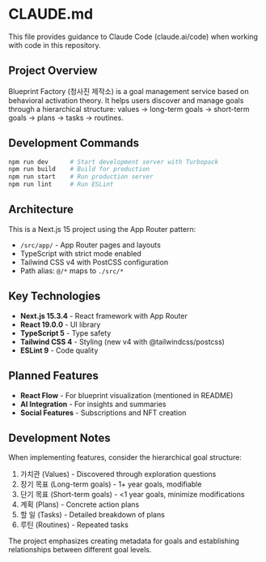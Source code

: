 # CLAUDE.md

This file provides guidance to Claude Code (claude.ai/code) when working with code in this repository.

## Project Overview

Blueprint Factory (청사진 제작소) is a goal management service based on behavioral activation theory. It helps users discover and manage goals through a hierarchical structure: values → long-term goals → short-term goals → plans → tasks → routines.

## Development Commands

```bash
npm run dev      # Start development server with Turbopack
npm run build    # Build for production
npm run start    # Run production server
npm run lint     # Run ESLint
```

## Architecture

This is a Next.js 15 project using the App Router pattern:

- `/src/app/` - App Router pages and layouts
- TypeScript with strict mode enabled
- Tailwind CSS v4 with PostCSS configuration
- Path alias: `@/*` maps to `./src/*`

## Key Technologies

- **Next.js 15.3.4** - React framework with App Router
- **React 19.0.0** - UI library
- **TypeScript 5** - Type safety
- **Tailwind CSS 4** - Styling (new v4 with @tailwindcss/postcss)
- **ESLint 9** - Code quality

## Planned Features

- **React Flow** - For blueprint visualization (mentioned in README)
- **AI Integration** - For insights and summaries
- **Social Features** - Subscriptions and NFT creation

## Development Notes

When implementing features, consider the hierarchical goal structure:
1. 가치관 (Values) - Discovered through exploration questions
2. 장기 목표 (Long-term goals) - 1+ year goals, modifiable
3. 단기 목표 (Short-term goals) - <1 year goals, minimize modifications
4. 계획 (Plans) - Concrete action plans
5. 할 일 (Tasks) - Detailed breakdown of plans
6. 루틴 (Routines) - Repeated tasks

The project emphasizes creating metadata for goals and establishing relationships between different goal levels.